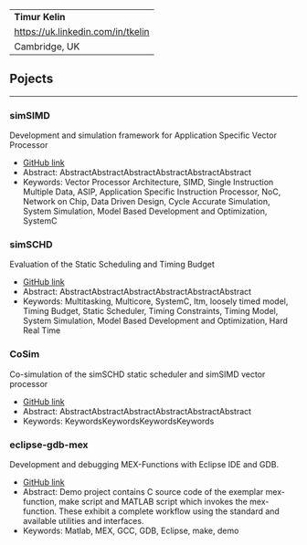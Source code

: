 |              |
|:-------------|
| **Timur Kelin**|
| <https://uk.linkedin.com/in/tkelin> |
| Cambridge, UK |


Pojects
-------------------
***

### simSIMD
Development and simulation framework for Application Specific Vector Processor
- [GitHub link](https://github.com/timurkelin/simsimd)
- Abstract: 
AbstractAbstractAbstractAbstractAbstractAbstract
- Keywords:
Vector Processor Architecture, SIMD, Single Instruction Multiple Data, ASIP, Application Specific Instruction Processor, NoC, Network on Chip, Data Driven Design, Cycle Accurate Simulation, System Simulation, Model Based Development and Optimization, SystemC

### simSCHD
Evaluation of the Static Scheduling and Timing Budget
- [GitHub link](https://github.com/timurkelin/simschd)
- Abstract: 
AbstractAbstractAbstractAbstractAbstractAbstract
- Keywords:
Multitasking, Multicore, SystemC, ltm, loosely timed model, Timing Budget, Static Scheduler, Timing Constraints, Timing Model, System Simulation, Model Based Development and Optimization, Hard Real Time

### CoSim
Co-simulation of the simSCHD static scheduler and simSIMD vector processor
- [GitHub link](https://github.com/timurkelin/cosim)
- Abstract: 
AbstractAbstractAbstractAbstractAbstractAbstract
- Keywords:
KeywordsKeywordsKeywordsKeywords

### eclipse-gdb-mex
Development and debugging MEX-Functions with Eclipse IDE and GDB. 
- [GitHub link](https://github.com/timurkelin/eclipse-gdb-mex)
- Abstract:
Demo project contains C source code of the exemplar mex-function, make script and MATLAB script which invokes the mex-function. These exhibit a complete workflow using the standard and available utilities and interfaces.
- Keywords:
Matlab, MEX, GCC, GDB, Eclipse, make, demo


